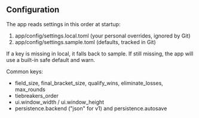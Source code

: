 ## Configuration

The app reads settings in this order at startup:
1) app/config/settings.local.toml (your personal overrides, ignored by Git)
2) app/config/settings.sample.toml (defaults, tracked in Git)

If a key is missing in local, it falls back to sample. If still missing, the app will use a built-in safe default and warn.

Common keys:
- field_size, final_bracket_size, qualify_wins, eliminate_losses, max_rounds
- tiebreakers_order
- ui.window_width / ui.window_height
- persistence.backend ("json" for v1) and persistence.autosave
